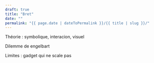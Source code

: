 ```yaml
---
draft: true
title: "Bret"
date: ""
permalink: "{{ page.date | dateToPermalink }}/{{ title | slug }}/"
---
```


Théorie : symbolique, interacion, visuel

Dilemme de engelbart

Limites : gadget qui ne scale pas
